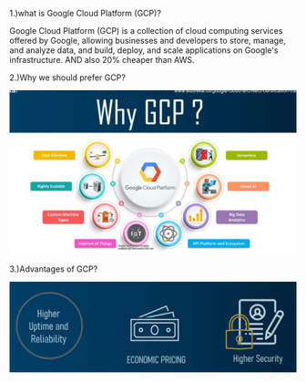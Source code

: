 1.)what is Google Cloud Platform (GCP)?

Google Cloud Platform (GCP) is a collection of cloud computing services offered by Google, allowing businesses and developers to store, manage, and analyze data, and build, deploy, and scale applications on Google's infrastructure. AND also 20% cheaper than AWS.

2.)Why we should prefer GCP?

![alt text](image3.png)


3.)Advantages of GCP?

![alt text](image4.png)